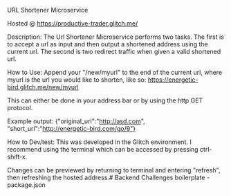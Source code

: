URL Shortener Microservice

Hosted @ https://productive-trader.glitch.me/

Description: The Url Shortener Microservice performs two tasks. The first is to accept a url as input and then output a shortened address using the current url. The second is two redirect traffic when given a valid shortened url.

How to Use:	Append your "/new/myurl" to the end of the current url, where myurl is the url you would like to shorten, like so: https://energetic-bird.glitch.me/new/myurl

This can either be done in your address bar or by using the http GET protocol.

Example output: {"original_url":"http://asd.com", "short_url":"http://energetic-bird.com/go/9"}

How to Dev/test:	This was developed in the Glitch environment. I recommend using the terminal which can be accessed by pressing ctrl-shift-x.

Changes can be previewed by returning to terminal and entering "refresh", then refreshing the hosted address.# Backend Challenges boilerplate - package.json
